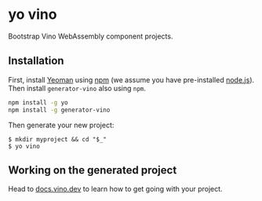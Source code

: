 # yo vino

Bootstrap Vino WebAssembly component projects.

## Installation

First, install [Yeoman](http://yeoman.io) using [npm](https://www.npmjs.com/)
(we assume you have pre-installed [node.js](https://nodejs.org/)).
Then install `generator-vino` also using `npm`.

```bash
npm install -g yo
npm install -g generator-vino
```

Then generate your new project:

```console
$ mkdir myproject && cd "$_"
$ yo vino
```

## Working on the generated project

Head to [docs.vino.dev](https://docs.vino.dev) to learn how to get going with your project.
